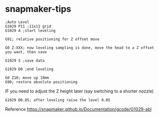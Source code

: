 # snapmaker-tips

```
;Auto Level
G1029 P11 ;11x11 grid
G1029 A ;start leveling

G91; relative positioning for Z offset move

G0 Z-XXX; now leveling sampling is done, move the head to a Z offset you want, then save

G1029 S ;save data

G1029 D0 ;end leveling

G0 Z10; move up 10mm
G90; restore absolute positioning
```


IF you need to adjust the Z height later (say switching to a shorter nozzle)
```
G1029 D0.05; after leveling raise the level 0.05 
```


Reference https://snapmaker.github.io/Documentation/gcode/G1029-abl
